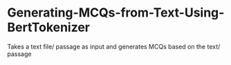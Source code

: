 # Generating-MCQs-from-Text-Using-BertTokenizer
Takes a text file/ passage as input and generates MCQs based on the text/ passage
